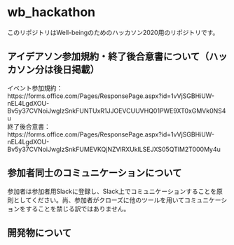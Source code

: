 # wb_hackathon
このリポジトリはWell-beingのためのハッカソン2020用のリポジトリです。</br>
<h2>アイデアソン参加規約・終了後合意書について（ハッカソン分は後日掲載）</h2>
イベント参加規約：</br>
https://forms.office.com/Pages/ResponsePage.aspx?id=1vVjSGBHiUW-nEL4LgdXOU-Bv5y37CVNoiJwgIzSnkFUNTUxR1JJOEVCUUVHQ01PWE9XT0xGMVk0NS4u</br>
終了後合意書：</br>
https://forms.office.com/Pages/ResponsePage.aspx?id=1vVjSGBHiUW-nEL4LgdXOU-Bv5y37CVNoiJwgIzSnkFUMEVKQjNZVlRXUklLSEJXS05QTlM2T000My4u</br>
<h2>参加者同士のコミュニケーションについて</h2>
参加者は参加者用Slackに登録し、Slack上でコミュニケーションすることを原則としてください。尚、参加者がクローズに他のツールを用いてコミュニケーションをすることを禁じる訳ではありません。</br>
<h2>開発物について</h2>



